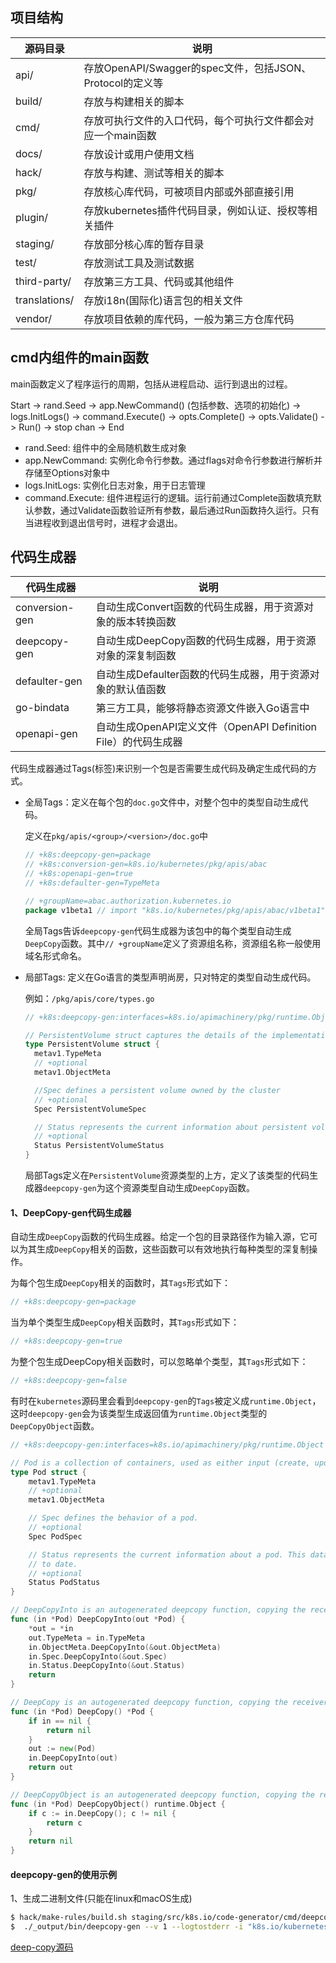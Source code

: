 ## 项目结构

| 源码目录      | 说明                                                         |
| ------------- | ------------------------------------------------------------ |
| api/          | 存放OpenAPI/Swagger的spec文件，包括JSON、Protocol的定义等    |
| build/        | 存放与构建相关的脚本                                         |
| cmd/          | 存放可执行文件的入口代码，每个可执行文件都会对应一个main函数 |
| docs/         | 存放设计或用户使用文档                                       |
| hack/         | 存放与构建、测试等相关的脚本                                 |
| pkg/          | 存放核心库代码，可被项目内部或外部直接引用                   |
| plugin/       | 存放kubernetes插件代码目录，例如认证、授权等相关插件         |
| staging/      | 存放部分核心库的暂存目录                                     |
| test/         | 存放测试工具及测试数据                                       |
| third-party/  | 存放第三方工具、代码或其他组件                               |
| translations/ | 存放i18n(国际化)语言包的相关文件                             |
| vendor/       | 存放项目依赖的库代码，一般为第三方仓库代码                   |

## cmd内组件的main函数

main函数定义了程序运行的周期，包括从进程启动、运行到退出的过程。

Start -> rand.Seed -> app.NewCommand() (包括参数、选项的初始化) -> logs.InitLogs() -> command.Execute() -> opts.Complete() -> opts.Validate() -> Run() -> stop chan -> End

- rand.Seed: 组件中的全局随机数生成对象
- app.NewCommand: 实例化命令行参数。通过flags对命令行参数进行解析并存储至Options对象中
- logs.InitLogs: 实例化日志对象，用于日志管理
- command.Execute: 组件进程运行的逻辑。运行前通过Complete函数填充默认参数，通过Validate函数验证所有参数，最后通过Run函数持久运行。只有当进程收到退出信号时，进程才会退出。

## 代码生成器

| 代码生成器     | 说明                                                         |
| -------------- | ------------------------------------------------------------ |
| conversion-gen | 自动生成Convert函数的代码生成器，用于资源对象的版本转换函数  |
| deepcopy-gen   | 自动生成DeepCopy函数的代码生成器，用于资源对象的深复制函数   |
| defaulter-gen  | 自动生成Defaulter函数的代码生成器，用于资源对象的默认值函数  |
| go-bindata     | 第三方工具，能够将静态资源文件嵌入Go语言中                   |
| openapi-gen    | 自动生成OpenAPI定义文件（OpenAPI Definition File）的代码生成器 |

代码生成器通过Tags(标签)来识别一个包是否需要生成代码及确定生成代码的方式。

- 全局Tags：定义在每个包的`doc.go`文件中，对整个包中的类型自动生成代码。

  定义在`pkg/apis/<group>/<version>/doc.go`中

  ```go
  // +k8s:deepcopy-gen=package
  // +k8s:conversion-gen=k8s.io/kubernetes/pkg/apis/abac
  // +k8s:openapi-gen=true
  // +k8s:defaulter-gen=TypeMeta
  
  // +groupName=abac.authorization.kubernetes.io
  package v1beta1 // import "k8s.io/kubernetes/pkg/apis/abac/v1beta1"
  ```

  全局Tags告诉`deepcopy-gen`代码生成器为该包中的每个类型自动生成`DeepCopy`函数。其中`// +groupName`定义了资源组名称，资源组名称一般使用域名形式命名。

- 局部Tags: 定义在Go语言的类型声明尚房，只对特定的类型自动生成代码。

  例如：`/pkg/apis/core/types.go`
  
  ```go
  // +k8s:deepcopy-gen:interfaces=k8s.io/apimachinery/pkg/runtime.Object
  
  // PersistentVolume struct captures the details of the implementation of PV storage
  type PersistentVolume struct {
  	metav1.TypeMeta
  	// +optional
  	metav1.ObjectMeta
  
  	//Spec defines a persistent volume owned by the cluster
  	// +optional
  	Spec PersistentVolumeSpec
  
  	// Status represents the current information about persistent volume.
  	// +optional
  	Status PersistentVolumeStatus
  }
  ```
  
  局部Tags定义在`PersistentVolume`资源类型的上方，定义了该类型的代码生成器`deepcopy-gen`为这个资源类型自动生成`DeepCopy`函数。
  
  

#### 1、DeepCopy-gen代码生成器

自动生成`DeepCopy`函数的代码生成器。给定一个包的目录路径作为输入源，它可以为其生成`DeepCopy`相关的函数，这些函数可以有效地执行每种类型的深复制操作。

为每个包生成`DeepCopy`相关的函数时，其`Tags`形式如下：

```go
// +k8s:deepcopy-gen=package
```

当为单个类型生成`DeepCopy`相关函数时，其`Tags`形式如下：

```go
// +k8s:deepcopy-gen=true
```

为整个包生成DeepCopy相关函数时，可以忽略单个类型，其`Tags`形式如下：

```go
// +k8s:deepcopy-gen=false
```

有时在`kubernetes`源码里会看到`deepcopy-gen`的`Tags`被定义成`runtime.Object`，这时`deepcopy-gen`会为该类型生成返回值为`runtime.Object`类型的`DeepCopyObject`函数。

```go
// +k8s:deepcopy-gen:interfaces=k8s.io/apimachinery/pkg/runtime.Object

// Pod is a collection of containers, used as either input (create, update) or as output (list, get).
type Pod struct {
	metav1.TypeMeta
	// +optional
	metav1.ObjectMeta

	// Spec defines the behavior of a pod.
	// +optional
	Spec PodSpec

	// Status represents the current information about a pod. This data may not be up
	// to date.
	// +optional
	Status PodStatus
}
```
```go
// DeepCopyInto is an autogenerated deepcopy function, copying the receiver, writing into out. in must be non-nil.
func (in *Pod) DeepCopyInto(out *Pod) {
	*out = *in
	out.TypeMeta = in.TypeMeta
	in.ObjectMeta.DeepCopyInto(&out.ObjectMeta)
	in.Spec.DeepCopyInto(&out.Spec)
	in.Status.DeepCopyInto(&out.Status)
	return
}

// DeepCopy is an autogenerated deepcopy function, copying the receiver, creating a new Pod.
func (in *Pod) DeepCopy() *Pod {
	if in == nil {
		return nil
	}
	out := new(Pod)
	in.DeepCopyInto(out)
	return out
}

// DeepCopyObject is an autogenerated deepcopy function, copying the receiver, creating a new runtime.Object.
func (in *Pod) DeepCopyObject() runtime.Object {
	if c := in.DeepCopy(); c != nil {
		return c
	}
	return nil
}
```


#### deepcopy-gen的使用示例

1、生成二进制文件(只能在linux和macOS生成)
```bash
$ hack/make-rules/build.sh staging/src/k8s.io/code-generator/cmd/deepcopy-gen
$  ./_output/bin/deepcopy-gen --v 1 --logtostderr -i "k8s.io/kubernetes/pkg/apis/abac/v1beta1" --bounding-dirs k8s.io/kubernetes,"k8s.io/api" -O zz_generated.deepcopy
```

[deep-copy源码](https://github.com/kubernetes/gengo/tree/master/examples/deepcopy-gen)